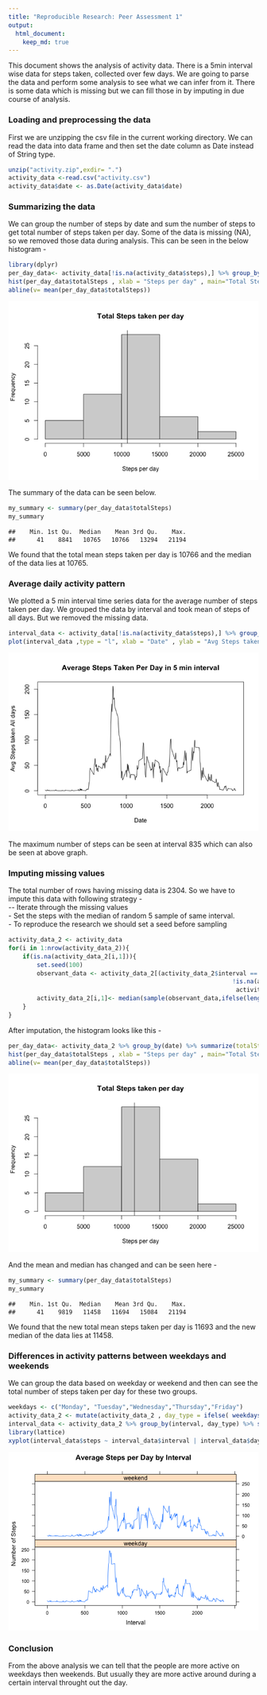 ```yaml
---
title: "Reproducible Research: Peer Assessment 1"
output: 
  html_document:
    keep_md: true
---
```

This document shows the analysis of activity data. There is a 5min interval wise data for steps taken, collected over few days. We are going to parse the data and perform some analysis to see what we can infer from it. There is some data which is missing but we can fill those in by imputing in due course of analysis. 

### Loading and preprocessing the data
First we are unzipping the csv file in the current working directory. We can read the data into data frame and then set the date column as Date instead of String type.

```r
unzip("activity.zip",exdir= ".")
activity_data <-read.csv("activity.csv")
activity_data$date <- as.Date(activity_data$date)
```


### Summarizing the data
We can group the number of steps by date and sum the number of steps to get total number of steps taken per day. Some of the data is missing (NA), so we removed those data during analysis. This can be seen in the below histogram -


```r
library(dplyr)
per_day_data<- activity_data[!is.na(activity_data$steps),] %>% group_by(date) %>% summarize(totalSteps = sum(steps, na.rm = TRUE))
hist(per_day_data$totalSteps , xlab = "Steps per day" , main="Total Steps taken per day")
abline(v= mean(per_day_data$totalSteps))
```

![](PA1_template_files/figure-html/unnamed-chunk-2-1.png)<!-- -->

The summary of the data can be seen below.


```r
my_summary <- summary(per_day_data$totalSteps)
my_summary
```

```
##    Min. 1st Qu.  Median    Mean 3rd Qu.    Max. 
##      41    8841   10765   10766   13294   21194
```

We found that the total mean steps taken per day is 10766 and the median of the data lies at 10765.

### Average daily activity pattern
We plotted a 5 min interval time series data for the average number of steps taken per day. We grouped the data by interval and took mean of steps of all days. But we removed the missing data.

```r
interval_data <- activity_data[!is.na(activity_data$steps),] %>% group_by(interval) %>% summarize(steps = mean(steps, na.rm = TRUE))
plot(interval_data ,type = "l", xlab = "Date" , ylab = "Avg Steps taken All days" , main = "Average Steps Taken Per Day in 5 min interval"  )
```

![](PA1_template_files/figure-html/unnamed-chunk-4-1.png)<!-- -->

The maximum number of steps can be seen at interval 835 which can also be seen at above graph.

### Imputing missing values
The total number of rows having missing data is 2304. So we have to impute this data with following strategy -  
    -- Iterate through the missing values  
    - Set the steps with the median of random 5 sample of same interval.  
    - To reproduce the research we should set a seed before sampling  

```r
activity_data_2 <- activity_data
for(i in 1:nrow(activity_data_2)){
    if(is.na(activity_data_2[i,1])){
        set.seed(100)
        observant_data <- activity_data_2[(activity_data_2$interval == activity_data_2[i,3] & 
                                                               !is.na(activity_data_2$steps) &
                                                                activity_data_2$steps != 0 ),1]
        activity_data_2[i,1]<- median(sample(observant_data,ifelse(length(observant_data) >=5 , 5 ,length(observant_data))), na.rm = TRUE)
    }
}
```

After imputation, the histogram looks like this -

```r
per_day_data<- activity_data_2 %>% group_by(date) %>% summarize(totalSteps = sum(steps, na.rm = TRUE))
hist(per_day_data$totalSteps , xlab = "Steps per day" , main="Total Steps taken per day")
abline(v= mean(per_day_data$totalSteps))
```

![](PA1_template_files/figure-html/unnamed-chunk-6-1.png)<!-- -->

And the mean and median has changed and can be seen here -  

```r
my_summary <- summary(per_day_data$totalSteps)
my_summary
```

```
##    Min. 1st Qu.  Median    Mean 3rd Qu.    Max. 
##      41    9819   11458   11694   15084   21194
```

We found that the new total mean steps taken per day is 11693 and the new median of the data lies at 11458.


### Differences in activity patterns between weekdays and weekends
We can group the data based on weekday or weekend and then can see the total number of steps taken per day for these two groups.


```r
weekdays <- c("Monday", "Tuesday","Wednesday","Thursday","Friday")
activity_data_2 <- mutate(activity_data_2 , day_type = ifelse( weekdays(activity_data_2$date) %in% weekdays , "weekday","weekend" ) )
interval_data <- activity_data_2 %>% group_by(interval, day_type) %>% summarize(steps = mean(steps, na.rm = TRUE))
library(lattice)
xyplot(interval_data$steps ~ interval_data$interval | interval_data$day_type, main="Average Steps per Day by Interval", xlab="Interval", ylab="Number of Steps", layout=c(1,2), type="l")
```

![](PA1_template_files/figure-html/unnamed-chunk-8-1.png)<!-- -->

### Conclusion
From the above analysis we can tell that the people are more active on weekdays then weekends. But usually they are more active around during a certain interval throught out the day.

